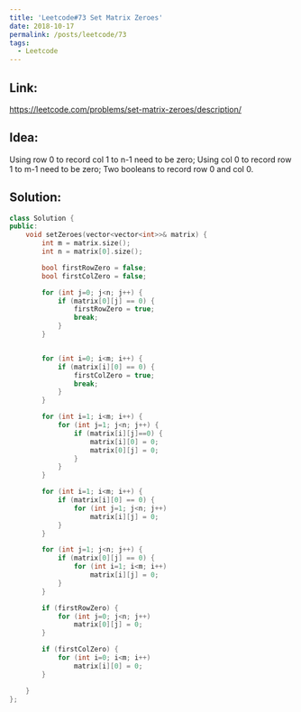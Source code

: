 ```yaml
---
title: 'Leetcode#73 Set Matrix Zeroes'
date: 2018-10-17
permalink: /posts/leetcode/73
tags:
  - Leetcode
---
```

## Link: ##
https://leetcode.com/problems/set-matrix-zeroes/description/

## Idea: ##
Using row 0 to record col 1 to n-1 need to be zero;
Using col 0 to record row 1 to m-1 need to be zero;
Two booleans to record row 0 and col 0.

## Solution: ##
```cpp
class Solution {
public:
    void setZeroes(vector<vector<int>>& matrix) {
        int m = matrix.size();
        int n = matrix[0].size();

        bool firstRowZero = false;
        bool firstColZero = false;

        for (int j=0; j<n; j++) {
            if (matrix[0][j] == 0) {
                firstRowZero = true;
                break;
            }
        }


        for (int i=0; i<m; i++) {
            if (matrix[i][0] == 0) {
                firstColZero = true;
                break;
            }
        }

        for (int i=1; i<m; i++) {
            for (int j=1; j<n; j++) {
                if (matrix[i][j]==0) {
                    matrix[i][0] = 0;
                    matrix[0][j] = 0;
                }  
            }
        } 

        for (int i=1; i<m; i++) {
            if (matrix[i][0] == 0) {
                for (int j=1; j<n; j++)
                    matrix[i][j] = 0;
            }
        }

        for (int j=1; j<n; j++) {
            if (matrix[0][j] == 0) {
                for (int i=1; i<m; i++)
                    matrix[i][j] = 0;
            }
        }

        if (firstRowZero) {
            for (int j=0; j<n; j++)
                matrix[0][j] = 0;
        }

        if (firstColZero) {
            for (int i=0; i<m; i++)
                matrix[i][0] = 0;
        }

    }
};
```

